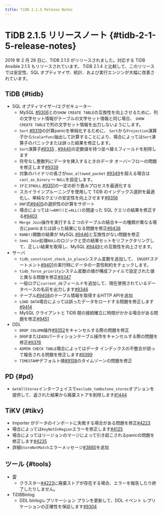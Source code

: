 ```yaml
---
title: TiDB 2.1.5 Release Notes
---
```


# TiDB 2.1.5 リリースノート {#tidb-2-1-5-release-notes}

2019 年 2 月 28 日に、TiDB 2.1.5 がリリースされました。対応する TiDB Ansible 2.1.5 もリリースされています。 TiDB 2.1.4 と比較して、このリリースでは安定性、SQL オプティマイザ、統計、および実行エンジンが大幅に改善されています。

## TiDB {#tidb}

-   SQL オプティマイザー/エグゼキューター
    -   MySQL [#9306](https://github.com/pingcap/tidb/pull/9306)との`SHOW CREATE TABLE`の互換性を向上させるために、列の文字セット情報がテーブルの文字セット情報と同じ場合、 `SHOW CREATE TABLE`で列の文字セット情報を出力しないようにします。
    -   `Sort` [#9319](https://github.com/pingcap/tidb/pull/9319)の計算panicを単純化するために、 `Sort`から`Projection`演算子から`ScalarFunc`抽出して計算することにより、場合によっては`Sort`演算子のパニックまたは誤った結果を修正します。
    -   `Sort`演算子[#9335](https://github.com/pingcap/tidb/pull/9335) , [#9440](https://github.com/pingcap/tidb/pull/9440)の定数値を持つ並べ替えフィールドを削除します
    -   符号なし整数列にデータを挿入するときのデータ オーバーフローの問題を修正します[#9339](https://github.com/pingcap/tidb/pull/9339)
    -   対象のバイナリの長さが`max_allowed_packet` [#9349](https://github.com/pingcap/tidb/pull/9349)を超える場合は`cast_as_binary` ～ `NULL`を設定します。
    -   `IF`と`IFNULL` [#9351](https://github.com/pingcap/tidb/pull/9351)の一定の折り畳みプロセスを最適化する
    -   スカイラインプルーニングを使用して TiDB のインデックス選択を最適化し、単純なクエリの安定性を向上させます[#9356](https://github.com/pingcap/tidb/pull/9356)
    -   `DNF`式[#9405](https://github.com/pingcap/tidb/pull/9405)の選択性の計算をサポート
    -   場合によっては`!=ANY()`と`=ALL()`の間違った SQL クエリの結果を修正する[#9403](https://github.com/pingcap/tidb/pull/9403)
    -   `Merge Join`操作を実行する 2 つのテーブルの結合キーの種類が異なる場合にpanicまたは誤った結果になる問題を修正[#9438](https://github.com/pingcap/tidb/pull/9438)
    -   `RAND()`関数の結果が MySQL [#9446](https://github.com/pingcap/tidb/pull/9446)と互換性がない問題を修正
    -   `Semi Join`処理`NULL`のロジックと空の結果セットをリファクタリングして、正しい結果を取得し、MySQL [#9449](https://github.com/pingcap/tidb/pull/9449)との互換性を向上させます。
-   サーバ
    -   `tidb_constraint_check_in_place`システム変数を追加して、 `INSERT`ステートメント[#9401](https://github.com/pingcap/tidb/pull/9401)の実行時にデータの一意性制約をチェックします。
    -   `tidb_force_priority`システム変数の値が構成ファイルで設定された値と異なる問題を修正[#9347](https://github.com/pingcap/tidb/pull/9347)
    -   一般ログに`current_db`フィールドを追加して、現在使用されているデータベースの名前を出力します[#9346](https://github.com/pingcap/tidb/pull/9346)
    -   テーブル[#9408](https://github.com/pingcap/tidb/pull/9408)のテーブル情報を取得するHTTP APIを追加
    -   `LOAD DATA`場合によっては誤ったデータをロードする問題を修正します[#9414](https://github.com/pingcap/tidb/pull/9414)
    -   MySQL クライアントと TiDB 間の接続確立に時間がかかる場合がある問題を修正[#9451](https://github.com/pingcap/tidb/pull/9451)
-   DDL
    -   `DROP COLUMN`操作[#9352](https://github.com/pingcap/tidb/pull/9352)をキャンセルする際の問題を修正
    -   `DROP`または`ADD`パーティションテーブル操作をキャンセルする際の問題を修正[#9376](https://github.com/pingcap/tidb/pull/9376)
    -   `ADMIN CHECK TABLE`場合によってはデータ インデックスの不整合が誤って報告される問題を修正します[#9399](https://github.com/pingcap/tidb/pull/9399)
    -   `TIMESTAMP`デフォルト値[#9108](https://github.com/pingcap/tidb/pull/9108)のタイムゾーンの問題を修正

## PD {#pd}

-   `GetAllStores`インターフェイスで`exclude_tombstone_stores`オプションを提供して、返された結果から廃棄ストアを削除します[#1444](https://github.com/pingcap/pd/pull/1444)

## TiKV {#tikv}

-   Importer がデータのインポートに失敗する場合がある問題を修正[#4223](https://github.com/tikv/tikv/pull/4223)
-   場合によっては`KeyNotInRegion`エラーを修正します[#4125](https://github.com/tikv/tikv/pull/4125)
-   場合によってはリージョンのマージによって引き起こされるpanicの問題を修正します[#4235](https://github.com/tikv/tikv/pull/4235)
-   詳細`StoreNotMatch`エラーメッセージ[#3885](https://github.com/tikv/tikv/pull/3885)を追加

## ツール {#tools}

-   雷
    -   クラスター[#4223](https://github.com/tikv/tikv/pull/4223)に廃棄ストアが存在する場合、エラーを報告したり終了したりしません。
-   TiDBBinlog
    -   DDL binlogレプリケーション プランを更新して、DDL イベント レプリケーションの正確性を保証します[#9304](https://github.com/pingcap/tidb/issues/9304)
